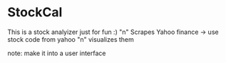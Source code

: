 # StockCal

This is a stock analyizer just for fun :) "n\"
Scrapes Yahoo finance -> use stock code from yahoo "n\"
visualizes them 

note: make it into a user interface
